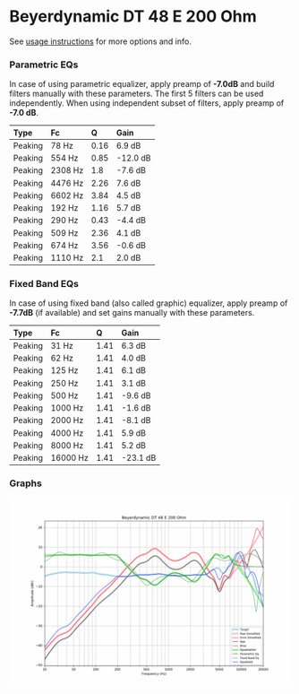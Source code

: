 # Beyerdynamic DT 48 E 200 Ohm
See [usage instructions](https://github.com/jaakkopasanen/AutoEq#usage) for more options and info.

### Parametric EQs
In case of using parametric equalizer, apply preamp of **-7.0dB** and build filters manually
with these parameters. The first 5 filters can be used independently.
When using independent subset of filters, apply preamp of **-7.0 dB**.

| Type    | Fc      |    Q | Gain     |
|:--------|:--------|:-----|:---------|
| Peaking | 78 Hz   | 0.16 | 6.9 dB   |
| Peaking | 554 Hz  | 0.85 | -12.0 dB |
| Peaking | 2308 Hz | 1.8  | -7.6 dB  |
| Peaking | 4476 Hz | 2.26 | 7.6 dB   |
| Peaking | 6602 Hz | 3.84 | 4.5 dB   |
| Peaking | 192 Hz  | 1.16 | 5.7 dB   |
| Peaking | 290 Hz  | 0.43 | -4.4 dB  |
| Peaking | 509 Hz  | 2.36 | 4.1 dB   |
| Peaking | 674 Hz  | 3.56 | -0.6 dB  |
| Peaking | 1110 Hz | 2.1  | 2.0 dB   |

### Fixed Band EQs
In case of using fixed band (also called graphic) equalizer, apply preamp of **-7.7dB**
(if available) and set gains manually with these parameters.

| Type    | Fc       |    Q | Gain     |
|:--------|:---------|:-----|:---------|
| Peaking | 31 Hz    | 1.41 | 6.3 dB   |
| Peaking | 62 Hz    | 1.41 | 4.0 dB   |
| Peaking | 125 Hz   | 1.41 | 6.1 dB   |
| Peaking | 250 Hz   | 1.41 | 3.1 dB   |
| Peaking | 500 Hz   | 1.41 | -9.6 dB  |
| Peaking | 1000 Hz  | 1.41 | -1.6 dB  |
| Peaking | 2000 Hz  | 1.41 | -8.1 dB  |
| Peaking | 4000 Hz  | 1.41 | 5.9 dB   |
| Peaking | 8000 Hz  | 1.41 | 5.2 dB   |
| Peaking | 16000 Hz | 1.41 | -23.1 dB |

### Graphs
![](./Beyerdynamic%20DT%2048%20E%20200%20Ohm.png)